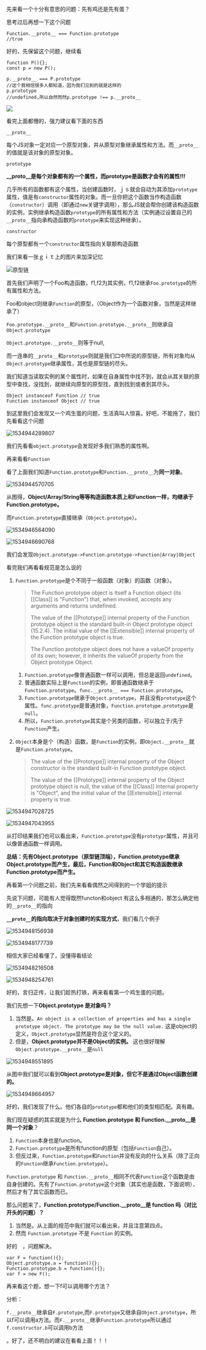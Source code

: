 

先来看一个十分有意思的问题：先有鸡还是先有蛋？

思考过后再想一下这个问题

```
Function.__proto__ === Function.prototype
//true
```

好的，先保留这个问题，继续看

```
function P(){};
const p = new P();

p.__proto__ === P.prototype
//这个我相信很多人都知道，因为我们见到的就是这样的
p.prototype
//undefined,所以自然而然p.prototype !== p.__proto__
```

![](/media/nvnvyezi/linux_software/linux-web/web-note/原型/选区_002.png)

看完上面都懵的，强力建议看下面的东西

`__proto__`

每个JS对象一定对应一个原型对象，并从原型对象继承属性和方法。而`__proto__`的值就是该对象的原型对象。

`prototype`

**__proto__是每个对象都有的一个属性，而prototype是函数才会有的属性!!!** 

几乎所有的函数都有这个属性，当创建函数时，ｊｓ就会自动为其添加`prototype`属性，值是有`constructor`属性的对象。而一旦你把这个函数当作构造函数（`constructor`）调用（即通过`new`关键字调用），那么JS就会帮你创建该构造函数的实例，实例继承构造函数`prototype`的所有属性和方法（实例通过设置自己的`__proto__`指向承构造函数的`prototype`来实现这种继承）。

`constructor`

每个原型都有一个`constructor`属性指向关联额构造函数

我们来看一张ｇｉｔ上的图片来加深记忆

![原型链](https://camo.githubusercontent.com/b8806bd76878881e7f843b0e77643aff26594ecf/687474703a2f2f3773626e62612e636f6d312e7a302e676c622e636c6f7564646e2e636f6d2f6769746875622d6a732d70726f746f747970652e6a7067)

首先我们声明了一个Foo构造函数，f1,f2为其实例，f1,f2继承`Foo.prototype`的所有属性和方法。

Foo和object则继承`Function`的原型，（Object作为一个函数对象，当然是这样继承了）

`Foo.prototype.__proto__`和`Function.prototype.__proto__`则继承自`Object.prototype`

`Object.prototype.__proto__`则等于null,

而一连串的`__proto__`和`prototype`则就是我们口中所说的原型链，所有对象均从`Object.prototype`继承属性，其也是原型链的尽头。

我们知道当读取实例的某个属性时，如果在自身属性中找不到，就会从其关联的原型中查找，没找到，就继续向原型的原型找，直到找到或者到其尽头。

````
Object instanceof Function // true
Function instanceof Object // true
````

到这里我们会发现又一个鸡生蛋的问题，生活真叫人惊喜。好吧，不能拖了，我们先看看这个问题

![1534944289807](./1534944289807.png)

我们先看看`object.prototype`会发现好多我们熟悉的属性啊。

再来看看`Function`

看了上面我们知道`Function.prototype`和`Function.__proto__`为**同一对象**。

![1534944570705](./1534944570705.png)

从图得，**Object/Array/String等等构造函数本质上和Function一样，均继承于Function.prototype。**

而`Function.prototype`直接继承（`Object.prototype`）。

![1534946564090](./1534946564090.png)

![1534946690768](./1534946690768.png)

我们会发现`Object.prototype->Function.prototype->Function|Array|Object`

看完我们再看看规范是怎么说的

1. `Function.prototype`是个不同于一般函数（对象）的函数（对象）。

   > The Function prototype object is itself a Function object (its [[Class]] is "Function") that, when invoked, accepts any arguments and returns undefined.
   >
   > The value of the [[Prototype]] internal property of the Function prototype object is the standard built-in Object prototype object (15.2.4). The initial value of the [[Extensible]] internal property of the Function prototype object is true.
   >
   > The Function prototype object does not have a valueOf property of its own; however, it inherits the valueOf property from the Object prototype Object.

   1. `Function.prototype`像普通函数一样可以调用，但总是返回`undefined`。
   2. 普通函数实际上是`Function`的实例，即普通函数继承于`Function.prototype`。`func.__proto__ === Function.prototype`。
   3. `Function.prototype`继承于`Object.prototype`，并且没有`prototype`这个属性。`func.prototype`是普通对象，`Function.prototype.prototype`是`null`。
   4. 所以，`Function.prototype`其实是个另类的函数，可以独立于/先于`Function`产生。

2. `Object`本身是个（构造）函数，是`Function`的实例，即`Object.__proto__`就是`Function.prototype`。

   > The value of the [[Prototype]] internal property of the Object constructor is the standard built-in Function prototype object.
   >
   > The value of the [[Prototype]] internal property of the Object prototype object is null, the value of the [[Class]] internal property is "Object", and the initial value of the [[Extensible]] internal property is true.

![1534947028725](./1534947028725.png)

![1534947043955](./1534947043955.png)

从打印结果我们也可以看出来，`Function.prototype`没有`prototypr`属性，并且可以像普通函数一样调用。

**总结：先有Object.prototype（原型链顶端），Function.prototype继承Object.prototype而产生，最后，Function和Object和其它构造函数继承Function.prototype而产生。**

再看第一个问题之前，我们先来看看偶然之间得到的一个学姐的提示

先说下问题，可能有人觉得既然functon和object 有这么多相通的，那怎么确定他的`__proto__`的指向

**`__proto__`的指向取决于对象创建时的实现方式**，我们看几个例子

![1534948156938](./1534948156938.png)

![1534948177739](./1534948177739.png)

相信大家已经看懂了，没懂得看结论

![1534948216508](./1534948216508.png)

![1534948254761](./1534948254761.png)



好的，言归正传，让我们趁热打铁，再来看看第一个鸡生蛋的问题。

我们先想一下**Object.prototype 是对象吗？**

1. 当然是。`An object is a collection of properties and has a single prototype object. The prototype may be the null value.` 这是object的定义，`Object.prototype`显然是符合这个定义的。
2. 但是，**Object.prototype并不是Object的实例。** 这也很好理解`Object.prototype.__proto__`是`null`

![1534948551895](./1534948551895.png)

从图中我们就可以看到**Object.prototype是对象，但它不是通过Object函数创建的。**

![1534948664957](./1534948664957.png)

好的，我们发现了什么。他们各自的`prototype`都和他们的类型相匹配。真有趣。

我们现在疑惑的其实就是为什么 **Function.prototype 和 Function.__proto__是同一个对象**？

 

1. `Function`本身也是function。
2. `Function.prototype`是所有function的原型（包括`Function`自己）。
3. 但反过来，`Function.prototype`和`Function`并没有反向的什么关系（除了正向的`Function`继承`Function.prototype`）。

`Function.prototype` 和 `Function.__proto__`相同不代表`Function`这个函数是由自身创建的。先有了`Function.prototype`这个对象（其实也是函数，下面说明），然后才有了其它函数而已。

那么问题来了，**Function.prototype/Function.__proto__是 function 吗（对比开头的问题）？**

1. 当然是。从上面的规范中我们就可以看出来，并且注意第四点。
2. 然而 `Function.prototype` 不是 `Function` 的实例。

好的　，问题解决。

```
var F = function(){};
Object.prototype.a = function(){};
Function.prototype.b = function(){};
var f = new F();
```

再来看这个题，想一下f可以调用哪个方法？



分析：

`f.__proto__`继承自`F.prototype`,而`F.prototype`又继承自`Object.prototype`，所以f可以调用a方法。而`F.__proto__`继承`Function.prototype`所以通过`f.constructor.b`可以调用b方法

。好了，还不明白的建议在看看上面！！！

